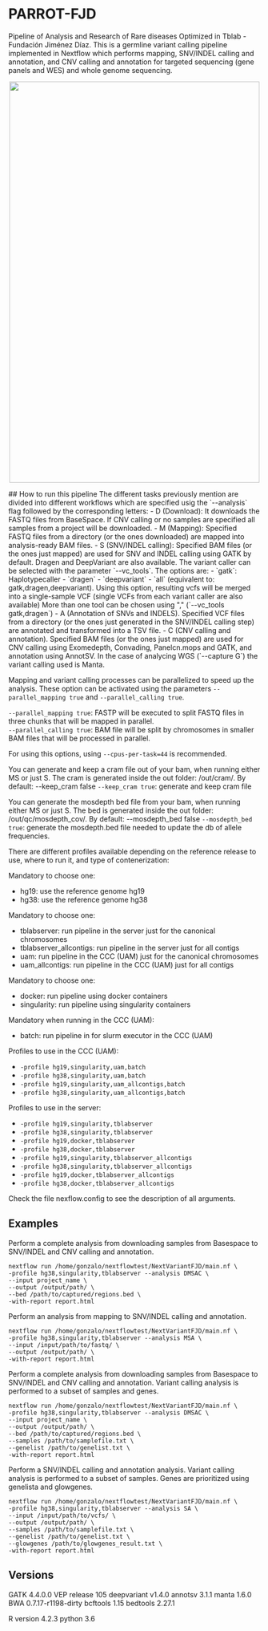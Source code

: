 # PARROT-FJD
Pipeline of Analysis and Research of Rare diseases Optimized in Tblab - Fundación Jiménez Díaz. This is a germline variant calling pipeline implemented in Nextflow which performs mapping, SNV/INDEL calling and annotation, and CNV calling and annotation for targeted sequencing (gene panels and WES) and whole genome sequencing. 
<p align="center">
  <img width="500" height="800" src="https://github.com/TBLabFJD/PARROT-FJD/assets/48798983/309dfb16-ef3f-4885-bdb1-02a77b89f414")
">
</p>
## How to run this pipeline
The different tasks previously mention are divided into different workflows which are specified usig the `--analysis` flag followed by the corresponding letters:
 - D (Download): It downloads the FASTQ files from BaseSpace. If CNV calling or no samples are specified all samples from a project will be downloaded. 
 - M (Mapping): Specified FASTQ files from a directory (or the ones downloaded) are mapped into analysis-ready BAM files.
 - S (SNV/INDEL calling): Specified BAM files (or the ones just mapped) are used for SNV and INDEL calling using GATK by default. Dragen and DeepVariant are also available. The variant caller can be selected with the parameter `--vc_tools`. The options are: 
     - `gatk`: Haplotypecaller
     - `dragen`
     - `deepvariant`
     - `all` (equivalent to: gatk,dragen,deepvariant). Using this option, resulting vcfs will be merged into a single-sample VCF (single VCFs from each variant caller are also available)
   More than one tool can be chosen using "," (`--vc_tools gatk,dragen`)
 - A (Annotation of SNVs and INDELS). Specified VCF files from a directory (or the ones just generated in the SNV/INDEL calling step) are annotated and transformed into a TSV file.
 - C (CNV calling and annotation). Specified BAM files (or the ones just mapped) are used for CNV calling using Exomedepth, Convading, Panelcn.mops and GATK, and annotation using AnnotSV. In the case of analycing WGS (`--capture G`) the variant calling used is Manta.

Mapping and variant calling processes can be parallelized to speed up the analysis. These option can be activated using the parameters `--parallel_mapping true` and `--parallel_calling true`.

`--parallel_mapping true`: FASTP will be executed to split FASTQ files in three chunks that will be mapped in parallel.   
`--parallel_calling true`: BAM file will be split by chromosomes in smaller BAM files that will be processed in parallel. 

For using this options, using `--cpus-per-task=44` is recommended. 

You can generate and keep a cram file out of your bam, when running either MS or just S. The cram is generated inside the out folder: /out/cram/. By default: --keep_cram false
`--keep_cram true`: generate and keep cram file

You can generate the mosdepth bed file from your bam, when running either MS or just S. The bed is generated inside the out folder: /out/qc/mosdepth_cov/. By default: --mosdepth_bed false
`--mosdepth_bed true`: generate the mosdepth.bed file needed to update the db of allele frequencies. 


There are different profiles available depending on the reference release to use, where to run it, and type of contenerization:

Mandatory to choose one:
 - hg19: use the reference genome hg19
 - hg38: use the reference genome hg38

Mandatory to choose one:
 - tblabserver: run pipeline in the server just for the canonical chromosomes
 - tblabserver_allcontigs: run pipeline in the server just for all contigs
 - uam: run pipeline in the CCC (UAM) just for the canonical chromosomes
 - uam_allcontigs: run pipeline in the CCC (UAM) just for all contigs

Mandatory to choose one:
 - docker: run pipeline using docker containers
 - singularity: run pipeline using singularity containers

Mandatory when running in the CCC (UAM):
 - batch: run pipeline in for slurm executor in the CCC (UAM)


Profiles to use in the CCC (UAM): 
 - `-profile hg19,singularity,uam,batch` 
 - `-profile hg38,singularity,uam,batch`
 - `-profile hg19,singularity,uam_allcontigs,batch` 
 - `-profile hg38,singularity,uam_allcontigs,batch`

Profiles to use in the server:
 - `-profile hg19,singularity,tblabserver` 
 - `-profile hg38,singularity,tblabserver`
 - `-profile hg19,docker,tblabserver` 
 - `-profile hg38,docker,tblabserver`
 - `-profile hg19,singularity,tblabserver_allcontigs` 
 - `-profile hg38,singularity,tblabserver_allcontigs`
 - `-profile hg19,docker,tblabserver_allcontigs` 
 - `-profile hg38,docker,tblabserver_allcontigs`

Check the file nexflow.config to see the description of all arguments.

## Examples

Perform a complete analysis from downloading samples from Basespace to SNV/INDEL and CNV calling and annotation.
```
nextflow run /home/gonzalo/nextflowtest/NextVariantFJD/main.nf \
-profile hg38,singularity,tblabserver --analysis DMSAC \
--input project_name \
--output /output/path/ \
--bed /path/to/captured/regions.bed \
-with-report report.html
```


Perform an analysis from mapping to SNV/INDEL calling and annotation.
```
nextflow run /home/gonzalo/nextflowtest/NextVariantFJD/main.nf \
-profile hg38,singularity,tblabserver --analysis MSA \
--input /input/path/to/fastq/ \
--output /output/path/ \
-with-report report.html
```


Perform a complete analysis from downloading samples from Basespace to SNV/INDEL and CNV calling and annotation. Variant calling analysis is performed to a subset of samples and genes.
```
nextflow run /home/gonzalo/nextflowtest/NextVariantFJD/main.nf \
-profile hg38,singularity,tblabserver --analysis DMSAC \
--input project_name \
--output /output/path/ \
--bed /path/to/captured/regions.bed \
--samples /path/to/samplefile.txt \
--genelist /path/to/genelist.txt \
-with-report report.html
```


Perform a SNV/INDEL calling and annotation analysis. Variant calling analysis is performed to a subset of samples. Genes are prioritized using genelista and glowgenes.
```
nextflow run /home/gonzalo/nextflowtest/NextVariantFJD/main.nf \
-profile hg38,singularity,tblabserver --analysis SA \
--input /input/path/to/vcfs/ \
--output /output/path/ \
--samples /path/to/samplefile.txt \
--genelist /path/to/genelist.txt \
--glowgenes /path/to/glowgenes_result.txt \
-with-report report.html
```

## Versions

GATK 4.4.0.0
VEP release 105
deepvariant v1.4.0
annotsv 3.1.1
manta 1.6.0
BWA 0.7.17-r1198-dirty
bcftools 1.15
bedtools 2.27.1

R version 4.2.3
python 3.6


